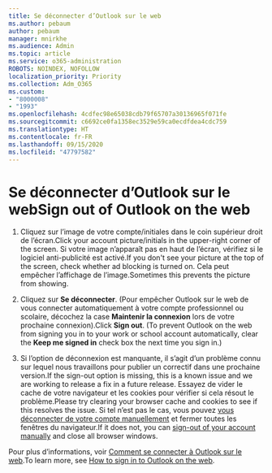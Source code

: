 ```yaml
---
title: Se déconnecter d’Outlook sur le web
ms.author: pebaum
author: pebaum
manager: mnirkhe
ms.audience: Admin
ms.topic: article
ms.service: o365-administration
ROBOTS: NOINDEX, NOFOLLOW
localization_priority: Priority
ms.collection: Adm_O365
ms.custom:
- "8000008"
- "1993"
ms.openlocfilehash: 4cdfec98e65038cdb79f65707a30136965f071fe
ms.sourcegitcommit: c6692ce0fa1358ec3529e59ca0ecdfdea4cdc759
ms.translationtype: HT
ms.contentlocale: fr-FR
ms.lasthandoff: 09/15/2020
ms.locfileid: "47797582"
---
```

# <a name="sign-out-of-outlook-on-the-web"></a><span data-ttu-id="77cde-102">Se déconnecter d’Outlook sur le web</span><span class="sxs-lookup"><span data-stu-id="77cde-102">Sign out of Outlook on the web</span></span>

1. <span data-ttu-id="77cde-103">Cliquez sur l’image de votre compte/initiales dans le coin supérieur droit de l’écran.</span><span class="sxs-lookup"><span data-stu-id="77cde-103">Click your account picture/initials in the upper-right corner of the screen.</span></span> <span data-ttu-id="77cde-104">Si votre image n’apparaît pas en haut de l’écran, vérifiez si le logiciel anti-publicité est activé.</span><span class="sxs-lookup"><span data-stu-id="77cde-104">If you don't see your picture at the top of the screen, check whether ad blocking is turned on.</span></span> <span data-ttu-id="77cde-105">Cela peut empêcher l’affichage de l’image.</span><span class="sxs-lookup"><span data-stu-id="77cde-105">Sometimes this prevents the picture from showing.</span></span>

2. <span data-ttu-id="77cde-106">Cliquez sur **Se déconnecter**. (Pour empêcher Outlook sur le web de vous connecter automatiquement à votre compte professionnel ou scolaire, décochez la case **Maintenir la connexion** lors de votre prochaine connexion).</span><span class="sxs-lookup"><span data-stu-id="77cde-106">Click **Sign out**. (To prevent Outlook on the web from signing you in to your work or school account automatically, clear the **Keep me signed in** check box the next time you sign in.)</span></span>

3. <span data-ttu-id="77cde-107">Si l’option de déconnexion est manquante, il s’agit d’un problème connu sur lequel nous travaillons pour publier un correctif dans une prochaine version.</span><span class="sxs-lookup"><span data-stu-id="77cde-107">If the sign-out option is missing, this is a known issue and we are working to release a fix in a future release.</span></span>  <span data-ttu-id="77cde-108">Essayez de vider le cache de votre navigateur et les cookies pour vérifier si cela résout le problème.</span><span class="sxs-lookup"><span data-stu-id="77cde-108">Please try clearing your browser cache and cookies to see if this resolves the issue.</span></span>  <span data-ttu-id="77cde-109">Si tel n’est pas le cas, vous pouvez [vous déconnecter de votre compte manuellement](https://login.live.com/logout.srf) et fermer toutes les fenêtres du navigateur.</span><span class="sxs-lookup"><span data-stu-id="77cde-109">If it does not, you can [sign-out of your account manually](https://login.live.com/logout.srf) and close all browser windows.</span></span>

<span data-ttu-id="77cde-110">Pour plus d’informations, voir [Comment se connecter à Outlook sur le web](https://support.office.com/article/how-to-sign-in-to-outlook-on-the-web-763fab4d-0138-4814-b450-37fc286bcb79).</span><span class="sxs-lookup"><span data-stu-id="77cde-110">To learn more, see [How to sign in to Outlook on the web](https://support.office.com/article/how-to-sign-in-to-outlook-on-the-web-763fab4d-0138-4814-b450-37fc286bcb79).</span></span>
